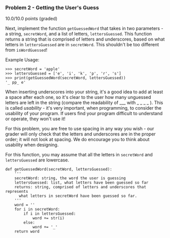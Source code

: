 ### Problem 2 - Getting the User's Guess
10.0/10.0 points (graded)

Next, implement the function `getGuessedWord` that takes in two parameters - a string, `secretWord`, and a list of letters, `lettersGuessed`. This function returns a string that is comprised of letters and underscores, based on what letters in `lettersGuessed` are in `secretWord`. This shouldn't be too different from `isWordGuessed`!

Example Usage:

    >>> secretWord = 'apple' 
    >>> lettersGuessed = ['e', 'i', 'k', 'p', 'r', 's']
    >>> print(getGuessedWord(secretWord, lettersGuessed))
    '_ pp_ e'
When inserting underscores into your string, it's a good idea to add at least a space after each one, so it's clear to the user how many unguessed letters are left in the string (compare the readability of ___ with _ _ _ _ ). This is called *usability* - it's very important, when programming, to consider the usability of your program. If users find your program difficult to understand or operate, they won't use it!

For this problem, you are free to use spacing in any way you wish - our grader will only check that the letters and underscores are in the proper order; it will not look at spacing. We do encourage you to think about usability when designing.

For this function, you may assume that all the letters in `secretWord` and `lettersGuessed` are lowercase.

    def getGuessedWord(secretWord, lettersGuessed):
        '''
        secretWord: string, the word the user is guessing
        lettersGuessed: list, what letters have been guessed so far
        returns: string, comprised of letters and underscores that represents
          what letters in secretWord have been guessed so far.
        '''
        word = ''
        for i in secretWord:
            if i in lettersGuessed:
                word += str(i)
            else:
                word += '_'
        return word
